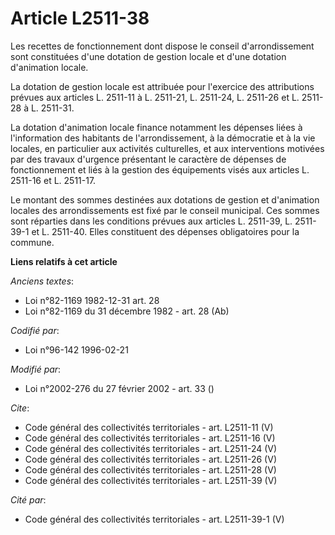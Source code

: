 # Article L2511-38

Les recettes de fonctionnement dont dispose le conseil d'arrondissement sont constituées d'une dotation de gestion locale et
d'une dotation d'animation locale. 

La dotation de gestion locale est attribuée pour l'exercice des attributions prévues aux articles L. 2511-11 à L. 2511-21, L.
2511-24, L. 2511-26 et L. 2511-28 à L. 2511-31. 

La dotation d'animation locale finance notamment les dépenses liées à l'information des habitants de l'arrondissement, à la
démocratie et à la vie locales, en particulier aux activités culturelles, et aux interventions motivées par des travaux
d'urgence présentant le caractère de dépenses de fonctionnement et liés à la gestion des équipements visés aux articles L.
2511-16 et L. 2511-17. 

Le montant des sommes destinées aux dotations de gestion et d'animation locales des arrondissements est fixé par le conseil
municipal. Ces sommes sont réparties dans les conditions prévues aux articles L. 2511-39, L. 2511-39-1 et L. 2511-40. Elles
constituent des dépenses obligatoires pour la commune.

**Liens relatifs à cet article**

_Anciens textes_:

  - Loi n°82-1169 1982-12-31 art. 28
  - Loi n°82-1169 du 31 décembre 1982 - art. 28 (Ab)

_Codifié par_:

  - Loi n°96-142 1996-02-21

_Modifié par_:

  - Loi n°2002-276 du 27 février 2002 - art. 33 ()

_Cite_:

  - Code général des collectivités territoriales - art. L2511-11 (V)
  - Code général des collectivités territoriales - art. L2511-16 (V)
  - Code général des collectivités territoriales - art. L2511-24 (V)
  - Code général des collectivités territoriales - art. L2511-26 (V)
  - Code général des collectivités territoriales - art. L2511-28 (V)
  - Code général des collectivités territoriales - art. L2511-39 (V)

_Cité par_:

  - Code général des collectivités territoriales - art. L2511-39-1 (V)
